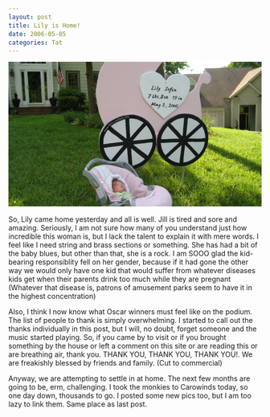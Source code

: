 ```yaml
---
layout: post
title: Lily is Home! 
date: 2006-05-05
categories: Tat
---
```


![Lily is home](/images/20060505/shapeimage_1.png)

So, Lily came home yesterday and all is well.  Jill is tired and sore and amazing.  Seriously, I am not sure how many of you understand just how incredible this woman is, but I lack the talent to explain it with mere words.  I feel like I need string and brass sections or something.  She has had a bit of the baby blues, but other than that, she is a rock.  I am SOOO glad the kid-bearing responsiblity fell on her gender, because if it had gone the other way we would only have one kid that would suffer from whatever diseases kids get when their parents drink too much while they are pregnant (Whatever that disease is, patrons of amusement parks seem to have it in the highest concentration)

Also, I think I now know what Oscar winners must feel like on the podium.  The list of people to thank is simply overwhelming.  I started to call out the thanks individually in this post, but I will, no doubt, forget someone and the music started playing.  So, if you came by to visit or if you brought something by the house or left a comment on this site or are reading this or are breathing air, thank you.  THANK YOU, THANK YOU, THANK YOU!.  We are freakishly blessed by friends and family. (Cut to commercial)

Anyway, we are attempting to settle in at home.  The next few months are going to be, erm, challenging.  I took the monkies to Carowinds today, so one day down, thousands to go.  I posted some new pics too, but I am too lazy to link them.  Same place as last post.
